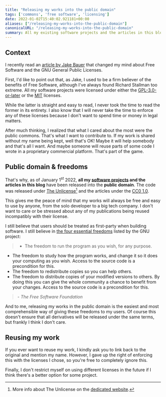 ```yaml
---
title: "Releasing my works into the public domain"
tags: ['commons', 'free software', 'licensing']
date: 2022-01-02T15:40:02.921181+00:00
aliases: ["/releasing-my-works-into-the-public-domain"]
canonicalURL: "/releasing-my-works-into-the-public-domain"
summary: All my existing software projects and the articles in this blog have been released into the public domain.
---
```

## Context

I recently read an [article by Jake Bauer](https://www.paritybit.ca/blog/free-software-is-an-abject-failure) that changed my mind about Free Software and the GNU General Public Licenses.

First, I'd like to point out that, as Jake, I used to be a firm believer of the benefits of Free Software, although I've always found Richard Stallman too extreme. All my software projects were licensed under either the [GPL-3.0-or-later](https://spdx.org/licenses/GPL-3.0-or-later.html) or the [MIT](https://spdx.org/licenses/MIT.html) licenses.

While the latter is straight and easy to read, I never took the time to read the former in its entirety. I also know that I will never take the time to enforce any of these licenses because I don't want to spend time or money in legal matters.

After much thinking, I realized that what I cared about the most were the public commons. That's what I want to contribute to. If my work is shared without my name being kept, well that's OK! Maybe it will help somebody and that's all I want. And maybe someone will reuse parts of some code I wrote in a proprietary commercial platform. That's part of the game.

## Public domain & freedoms

That's why, as of January 1<sup>st</sup> 2022, **all my [software projects](https://git.augendre.info/gaugendre) and the articles in this blog** have been released into the **public domain**. The code was released under [The Unlicense](https://spdx.org/licenses/Unlicense.html)[^unlicense] and the articles under the [CC0 1.0](https://spdx.org/licenses/CC0-1.0.html).

[^unlicense]: More info about The Unlicense on the [dedicated website](https://unlicense.org/).

This gives me the peace of mind that my works will always be free and easy to use by anyone, from the solo developer to a big tech company. I don't want to care or be stressed about any of my publications being reused incompatibly with their license.

I still believe that users should be treated as first-party when building software. I still believe in [the four essential freedoms](https://www.gnu.org/philosophy/free-sw.en.html#four-freedoms) listed by the GNU project:

> * The freedom to run the program as you wish, for any purpose.
* The freedom to study how the program works, and change it so it does your computing as you wish. Access to the source code is a precondition for this.
* The freedom to redistribute copies so you can help others.
* The freedom to distribute copies of your modified versions to others. By doing this you can give the whole community a chance to benefit from your changes. Access to the source code is a precondition for this.
>
> \- *The Free Software Foundation*

And to me, releasing my works in the public domain is the easiest and most comprehensible way of giving these freedoms to my users. Of course this doesn't ensure that all derivatives will be released under the same terms, but frankly I think I don't care.

## Reusing my work

If you ever want to reuse my work, I kindly ask you to link back to the original and mention my name. However, I gave up the right of enforcing this with the licenses I chose, so you're free to completely ignore this.

Finally, I don't restrict myself on using different licenses in the future if I think there's a better option for some project.
